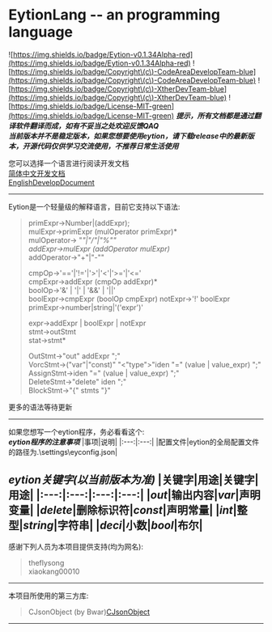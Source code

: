 # EytionLang -- an programming language
![https://img.shields.io/badge/Eytion-v0.1.34Alpha-red](https://img.shields.io/badge/Eytion-v0.1.34Alpha-red)
![https://img.shields.io/badge/Copyright\(c\)-CodeAreaDevelopTeam-blue](https://img.shields.io/badge/Copyright\(c\)-CodeAreaDevelopTeam-blue)
![https://img.shields.io/badge/Copyright\(c\)-XtherDevTeam-blue](https://img.shields.io/badge/Copyright\(c\)-XtherDevTeam-blue)
![https://img.shields.io/badge/License-MIT-green](https://img.shields.io/badge/License-MIT-green)
***提示，所有文档都是通过翻译软件翻译而成，如有不妥当之处欢迎反馈QAQ***  
***当前版本并不是稳定版本，如果您想要使用eytion，请下载release中的最新版本，开源代码仅供学习交流使用，不推荐日常生活使用***  

您可以选择一个语言进行阅读开发文档  
[简体中文开发文档](doc/zh-cn.md)  
[EnglishDevelopDocument](doc/en-us.md)  
  
---
 
Eytion是一个轻量级的解释语言，目前它支持以下语法:    
> primExpr->Number|(addExpr);  
> mulExpr->primExpr (mulOperator primExpr)*  
> mulOperator-> "*"|"/"|"%""  
> addExpr->mulExpr (addOperator mulExpr)*  
> addOperator->"+"|"-""  
>   
> cmpOp->'=='|'!='|'>'|'<'|'>='|'<='  
> cmpExpr->addExpr (cmpOp addExpr)*  
> boolOp->'&' | '|' | '&&' | '||'  
> boolExpr->cmpExpr (boolOp cmpExpr) 
> notExpr->'!' boolExpr  
> primExpr->number|string|'('expr')'  
>   
> expr->addExpr | boolExpr | notExpr  
> stmt->outStmt  
> stat->stmt*  
>   
> OutStmt->"out" addExpr ";"  
> VorcStmt->("var"|"const)" "<"type">"iden "=" (value | value_expr) ";"  
> AssignStmt->iden "=" (value | value_expr) ";"  
> DeleteStmt->"delete" iden ";"  
> BlockStmt->"{" stmts "}"  
> 
更多的语法等待更新  
  
---  
  
如果您想写一个eytion程序，务必看看这个:  
***eytion程序的注意事项***
|事项|说明|
|:---:|:---:|
|配置文件|eytion的全局配置文件的路径为.\settings\eyconfig.json|  
  
***eytion关键字(以当前版本为准)***
|关键字|用途|关键字|用途|
|:---:|:---:|:---:|:---:|
|***out***|输出内容|***var***|声明变量|
|***delete***|删除标识符|***const***|声明常量|
|***int***|整型|***string***|字符串|
|***deci***|小数|***bool***|布尔|
---
  
感谢下列人员为本项目提供支持(均为网名):
> theflysong  
> xiaokang00010

---  
  
本项目所使用的第三方库:    
> CJsonObject (by Bwar)[CJsonObject](https://github.com/Bwar/CJsonObject)

---